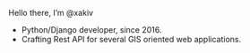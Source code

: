 Hello there, I’m @xakiv
- Python/Django developer, since 2016.
- Crafting Rest API for several GIS oriented web applications.
